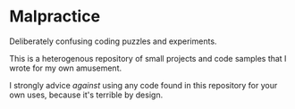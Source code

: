 # Malpractice
Deliberately confusing coding puzzles and experiments.

This is a heterogenous repository of small projects and code samples that I wrote for my own amusement.

I strongly advice *against* using any code found in this repository for your own uses, because it's terrible by design.
